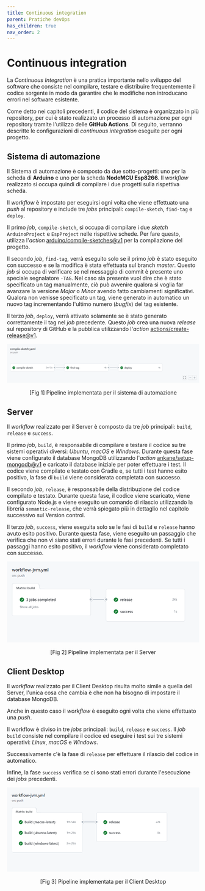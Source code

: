 ```yaml
---
title: Continuous integration
parent: Pratiche devOps
has_children: true
nav_order: 2
---
```

# Continuous integration

La *Continuous Integration* è una pratica importante nello sviluppo del software che consiste nel compilare, testare e distribuire frequentemente il codice sorgente in modo da garantire che le modifiche non introducano errori nel software esistente.

Come detto nei capitoli precedenti, il codice del sistema è organizzato in più repository, per cui è stato realizzato un processo di automazione per ogni repository tramite l'utilizzo delle **GitHub Actions**. Di seguito, verranno descritte le configurazioni di *continuous integration* eseguite per ogni progetto.

## Sistema di automazione

Il Sistema di automazione è composto da due sotto-progetti: uno per la scheda di **Arduino** e uno per la scheda **NodeMCU Esp8266**. Il *workflow* realizzato si occupa quindi di compilare i due progetti sulla rispettiva scheda. 

Il *workflow* è impostato per eseguirsi ogni volta che viene effettuato una *push* al repository e include tre *jobs* principali: `compile-sketch`, `find-tag` e `deploy`.

Il primo *job*, `compile-sketch`, si occupa di compilare i due *sketch* `ArduinoProject` e `EspProject` nelle rispettive schede. Per fare questo, utilizza l'*action* [arduino/compile-sketches@v1](https://github.com/arduino/compile-sketches#readme) per la compilazione del progetto.

Il secondo *job*, `find-tag`, verrà eseguito solo se il primo *job* è stato eseguito con successo e se la modifica è stata effettuata sul branch *master*. Questo *job* si occupa di verificare se nel messaggio di commit è presente uno speciale segnalatore `-TAG`. Nel caso sia presente vuol dire che è stato specificato un tag manualmente, ciò può avvenire qualora si voglia far avanzare la versione *Major* o *Minor* avendo fatto cambiamenti significativi. Qualora non venisse specificato un tag, viene generato in automatico un nuovo tag incrementando l'ultimo numero (*bugfix*) del tag esistente.

Il terzo *job*, `deploy`, verrà attivato solamente se è stato generato correttamente il tag nel *job* precedente. Questo *job* crea una nuova *release* sul repository di GitHub e la pubblica utilizzando l'*action* [actions/create-release@v1](https://github.com/actions/create-release).

<div align="center">
<img src="img/pipeline_automation.png", alt="pipeline automation system", id="fig1">
 <p align="center">[Fig 1] Pipeline implementata per il sistema di automazione</p>
</div>

## Server

Il *workflow* realizzato per il Server è composto da tre *job* principali: `build`, `release` e `success`.

Il primo *job*, `build`, è responsabile di compilare e testare il codice su tre sistemi operativi diversi: *Ubuntu*, *macOS* e *Windows*. Durante questa fase viene configurato il database MongoDB utilizzando l'*action* [ankane/setup-mongodb@v1](https://github.com/ankane/setup-mongodb) e caricato il database iniziale per poter effettuare i test. Il codice viene compilato e testato con Gradle e, se tutti i test hanno esito positivo, la fase di `build` viene considerata completata con successo. 

Il secondo *job*, `release`, è responsabile della distribuzione del codice compilato e testato. Durante questa fase, il codice viene scaricato, viene configurato Node.js e viene eseguito un comando di rilascio utilizzando la libreria `semantic-release`, che verrà spiegato più in dettaglio nel capitolo successivo sul Version control.

Il terzo *job*, `success`, viene eseguita solo se le fasi di `build` e `release` hanno avuto esito positivo. Durante questa fase, viene eseguito un passaggio che verifica che non vi siano stati errori durante le fasi precedenti. Se tutti i passaggi hanno esito positivo, il *workflow* viene considerato completato con successo.

<div align="center">
<img src="img/pipeline_server.png", alt="pipeline server", id="fig2">
 <p align="center">[Fig 2] Pipeline implementata per il Server</p>
</div>

## Client Desktop

Il *workflow* realizzato per il Client Desktop risulta molto simile a quella del Server, l'unica cosa che cambia è che non ha bisogno di impostare il database MongoDB.

Anche in questo caso il *workflow* è eseguito ogni volta che viene effettuato una *push*.

Il workflow è diviso in tre *jobs* principali: `build`, `release` e `success`. Il *job* `build` consiste nel compilare il codice ed eseguire i test sui tre sistemi operativi: *Linux*, *macOS* e *Windows*.

Successivamente c'è la fase di `release` per effettuare il rilascio del codice in automatico.

Infine, la fase `success` verifica se ci sono stati errori durante l'esecuzione dei *jobs* precedenti.


<div align="center">
<img src="img/pipeline_desktop.png", alt="pipeline desktop", id="fig3">
 <p align="center">[Fig 3] Pipeline implementata per il Client Desktop</p>
</div>